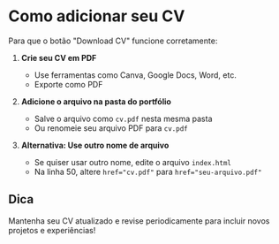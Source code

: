 # Como adicionar seu CV

Para que o botão "Download CV" funcione corretamente:

1. **Crie seu CV em PDF**
   - Use ferramentas como Canva, Google Docs, Word, etc.
   - Exporte como PDF

2. **Adicione o arquivo na pasta do portfólio**
   - Salve o arquivo como `cv.pdf` nesta mesma pasta
   - Ou renomeie seu arquivo PDF para `cv.pdf`

3. **Alternativa: Use outro nome de arquivo**
   - Se quiser usar outro nome, edite o arquivo `index.html`
   - Na linha 50, altere `href="cv.pdf"` para `href="seu-arquivo.pdf"`

## Dica
Mantenha seu CV atualizado e revise periodicamente para incluir novos projetos e experiências!

